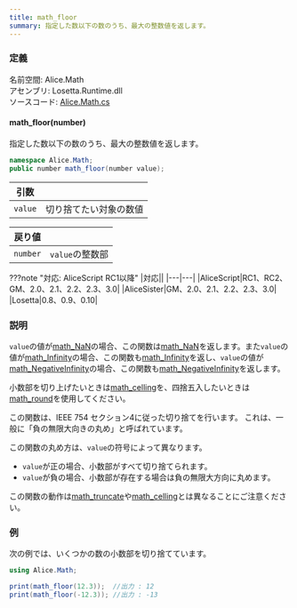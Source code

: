```yaml
---
title: math_floor
summary: 指定した数以下の数のうち、最大の整数値を返します。
---
```


### 定義
名前空間: Alice.Math<br/>
アセンブリ: Losetta.Runtime.dll<br/>
ソースコード: [Alice.Math.cs](https://github.com/WSOFT-Project/Losetta/blob/master/Losetta.Runtime/Alice.Math.cs)

#### math_floor(number)

指定した数以下の数のうち、最大の整数値を返します。

```cs title="AliceScript"
namespace Alice.Math;
public number math_floor(number value);
```

|引数| |
|-|-|
|`value`|切り捨てたい対象の数値|

|戻り値| |
|-|-|
|`number`|`value`の整数部|

???note "対応: AliceScript RC1以降"
    |対応||
    |---|---|
    |AliceScript|RC1、RC2、GM、2.0、2.1、2.2、2.3、3.0|
    |AliceSister|GM、2.0、2.1、2.2、2.3、3.0|
    |Losetta|0.8、0.9、0.10|

### 説明
`value`の値が[math_NaN](./math_nan.md)の場合、この関数は[math_NaN](./math_nan.md)を返します。また`value`の値が[math_Infinity](./math_infinity.md)の場合、この関数も[math_Infinity](./math_infinity.md)を返し、`value`の値が[math_NegativeInfinity](./math_negativeinfinity.md)の場合、この関数も[math_NegativeInfinity](./math_negativeinfinity.md)を返します。

小数部を切り上げたいときは[math_celling](./math_celling.md)を、四捨五入したいときは[math_round](./math_round.md)を使用してください。

この関数は、IEEE 754 セクション4に従った切り捨てを行います。
これは、一般に「負の無限大向きの丸め」と呼ばれています。

この関数の丸め方は、`value`の符号によって異なります。

- `value`が正の場合、小数部がすべて切り捨てられます。
- `value`が負の場合、小数部が存在する場合は負の無限大方向に丸めます。

この関数の動作は[math_truncate](./math_truncate.md)や[math_celling](./math_celling.md)とは異なることにご注意ください。

### 例
次の例では、いくつかの数の小数部を切り捨てています。

```cs title="AliceScript"
using Alice.Math;

print(math_floor(12.3));  //出力 : 12
print(math_floor(-12.3)); //出力 : -13
```